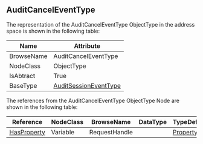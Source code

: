 <!-- objecttype -->
## AuditCancelEventType
The representation of the AuditCancelEventType ObjectType in the address space is shown in the following table:  

|Name|Attribute|
|---|---|
|BrowseName|AuditCancelEventType|
|NodeClass|ObjectType|
|IsAbtract|True|
|BaseType|[AuditSessionEventType](../../../Part5/ObjectTypes/AuditSessionEventType/readme.md)|

The references from the AuditCancelEventType ObjectType Node are shown in the following table:  

|Reference|NodeClass|BrowseName|DataType|TypeDefinition|ModellingRule|
|---|---|---|---|---|---|
|[HasProperty](../../../Part3/ReferenceTypes/HasProperty/readme.md)|Variable|RequestHandle||[PropertyType](../../Part5/VariableTypes/PropertyType/readme.md)|[Mandatory](../../Objects/Mandatory/readme.md)|

